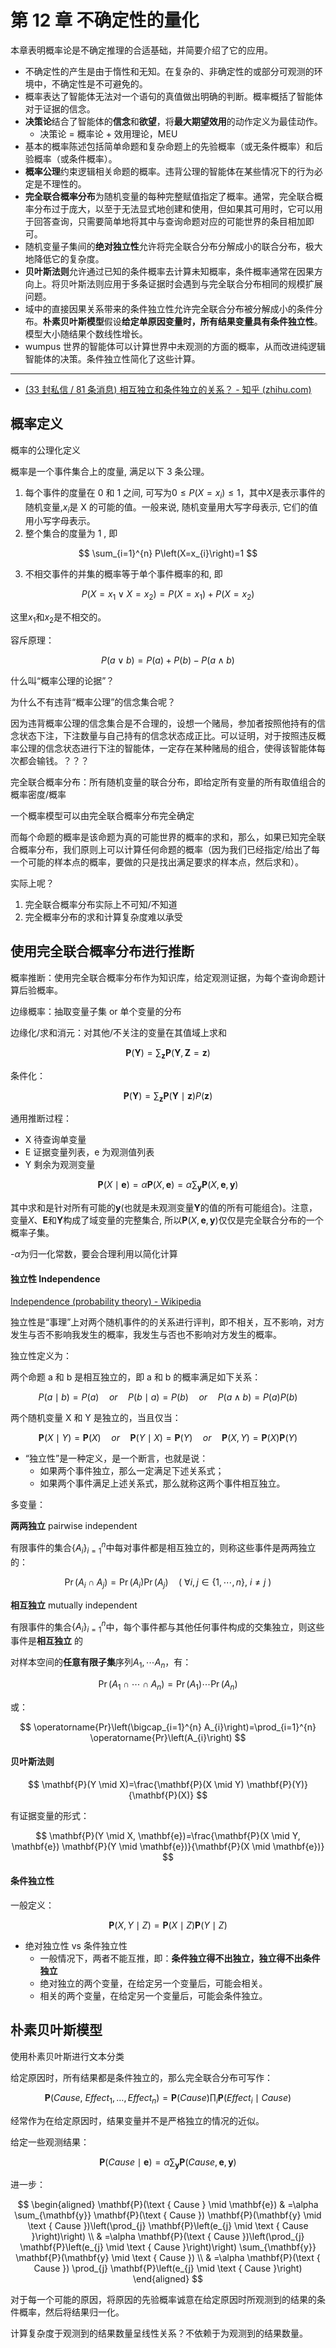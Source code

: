 # 第 12 章 不确定性的量化

本章表明概率论是不确定推理的合适基础，并简要介绍了它的应用。

- 不确定性的产生是由于惰性和无知。在复杂的、非确定性的或部分可观测的环境中，不确定性是不可避免的。
- 概率表达了智能体无法对一个语句的真值做出明确的判断。概率概括了智能体对于证据的信念。
- **决策论**结合了智能体的**信念**和**欲望**，将**最大期望效用**的动作定义为最佳动作。
  - 决策论 = 概率论 + 效用理论，MEU
- 基本的概率陈述包括简单命题和复杂命题上的先验概率（或无条件概率）和后验概率（或条件概率）。
- **概率公理**约束逻辑相关命题的概率。违背公理的智能体在某些情况下的行为必定是不理性的。
- **完全联合概率分布**为随机变量的每种完整赋值指定了概率。通常，完全联合概率分布过于庞大，以至于无法显式地创建和使用，但如果其可用时，它可以用于回答查询，只需要简单地将其中与查询命题对应的可能世界的条目相加即可。
- 随机变量子集间的**绝对独立性**允许将完全联合分布分解成小的联合分布，极大地降低它的复杂度。
- **贝叶斯法则**允许通过已知的条件概率去计算未知概率，条件概率通常在因果方向上。将贝叶斯法则应用于多条证据时会遇到与完全联合分布相同的规模扩展问题。
- 域中的直接因果关系带来的条件独立性允许完全联合分布被分解成小的条件分布。**朴素贝叶斯模型**假设**给定单原因变量时，所有结果变量具有条件独立性**。模型大小随结果个数线性增长。
- wumpus 世界的智能体可以计算世界中未观测的方面的概率，从而改进纯逻辑智能体的决策。条件独立性简化了这些计算。

---

- [(33 封私信 / 81 条消息) 相互独立和条件独立的关系？ - 知乎 (zhihu.com)](https://www.zhihu.com/question/42080633)

## 概率定义

概率的公理化定义

概率是一个事件集合上的度量, 满足以下 3 条公理。

1. 每个事件的度量在 0 和 1 之间, 可写为$0 \leqslant P\left(X=x_{i}\right) \leqslant 1$，其中$X$是表示事件的随机变量,$x_{i}$是 X 的可能的值。一般来说, 随机变量用大写字母表示, 它们的值用小写字母表示。
2. 整个集合的度量为 1 , 即

$$
 \sum_{i=1}^{n} P\left(X=x_{i}\right)=1
$$

3. 不相交事件的并集的概率等于单个事件概率的和, 即

$$
P\left(X=x_{1} \vee X=x_{2}\right)=P\left(X=x_{1}\right)+ P\left(X=x_{2}\right)
$$

这里$x_{1}$和$x_{2}$是不相交的。

容斥原理：

$$
P(a \vee b) = P(a) + P(b) - P(a \wedge b)
$$

什么叫“概率公理的论据”？

为什么不有违背“概率公理”的信念集合呢？

因为违背概率公理的信念集合是不合理的，设想一个赌局，参加者按照他持有的信念状态下注，下注数量与自己持有的信念状态成正比。可以证明，对于按照违反概率公理的信念状态进行下注的智能体，一定存在某种赌局的组合，使得该智能体每次都会输钱。？？？

完全联合概率分布：所有随机变量的联合分布，即给定所有变量的所有取值组合的概率密度/概率

一个概率模型可以由完全联合概率分布完全确定

而每个命题的概率是该命题为真的可能世界的概率的求和，那么，如果已知完全联合概率分布，我们原则上可以计算任何命题的概率（因为我们已经指定/给出了每一个可能的样本点的概率，要做的只是找出满足要求的样本点，然后求和）。

实际上呢？

1. 完全联合概率分布实际上不可知/不知道
2. 完全概率分布的求和计算复杂度难以承受

## 使用完全联合概率分布进行推断

概率推断：使用完全联合概率分布作为知识库，给定观测证据，为每个查询命题计算后验概率。

边缘概率：抽取变量子集 or 单个变量的分布

边缘化/求和消元：对其他/不关注的变量在其值域上求和

$$
\mathbf{P}(\mathbf{Y})=\sum_{\mathbf{z}} \mathbf{P}(\mathbf{Y}, \mathbf{Z}=\mathbf{z})
$$

条件化：

$$
\mathbf{P}(\mathbf{Y})=\sum_{\mathbf{z}} \mathbf{P}(\mathbf{Y} \mid \mathbf{z}) P(\mathbf{z})
$$

通用推断过程：

- X 待查询单变量
- E 证据变量列表，e 为观测值列表
- Y 剩余为观测变量

$$
\mathbf{P}(X \mid \mathbf{e})=\alpha \mathbf{P}(X, \mathbf{e})=\alpha \sum_{\mathbf{y}} \mathbf{P}(X, \mathbf{e}, \mathbf{y})
$$

其中求和是针对所有可能的$\boldsymbol{y}$(也就是未观测变量$\boldsymbol{Y}$的值的所有可能组合)。注意，变量$X$、$\boldsymbol{E}$和$\boldsymbol{Y}$构成了域变量的完整集合, 所以$\boldsymbol{P}(X, \boldsymbol{e}, \boldsymbol{y})$仅仅是完全联合分布的一个概率子集。

-$\alpha$为归一化常数，要会合理利用以简化计算

#### 独立性 Independence

[Independence (probability theory) - Wikipedia](<https://en.wikipedia.org/wiki/Independence_(probability_theory)>)

独立性是“事理”上对两个随机事件的的关系进行评判，即不相关，互不影响，对方发生与否不影响我发生的概率，我发生与否也不影响对方发生的概率。

独立性定义为：

两个命题 a 和 b 是相互独立的，即 a 和 b 的概率满足如下关系：

$$
P(a \mid b)=P(a) \quad or \quad P(b \mid a)=P(b) \quad or \quad P(a \wedge b)=P(a) P(b)
$$

两个随机变量 X 和 Y 是独立的，当且仅当：

$$
\mathbf{P}(X \mid Y)=\mathbf{P}(X) \quad or \quad \mathbf{P}(Y \mid X)=\mathbf{P}(Y) \quad or \quad \mathbf{P}(X, Y)=\mathbf{P}(X) \mathbf{P}(Y)
$$

- “独立性”是一种定义，是一个断言，也就是说：
  - 如果两个事件独立，那么一定满足下述关系式；
  - 如果两个事件满足上述关系式，那么就称这两个事件相互独立。

多变量：

**两两独立** pairwise independent

有限事件的集合$\left\{A_{i}\right\}_{i=1}^{n}$中每对事件都是相互独立的，则称这些事件是两两独立的：

$$
\operatorname{Pr}\left(A_{i} \cap A_{j}\right)=\operatorname{Pr}\left(A_{i}\right) \operatorname{Pr}\left(A_{j}\right) \quad (~ \forall i,j \in \{ 1,\cdots,n\},~ i\neq j~)
$$

**相互独立** mutually independent

有限事件的集合$\left\{A_{i}\right\}_{i=1}^{n}$中，每个事件都与其他任何事件构成的交集独立，则这些事件是**相互独立** 的

对样本空间的**任意有限子集**序列$A_1, \cdots A_n$，有：

$$
\operatorname{Pr}\left(A_{1} \cap \cdots \cap A_{n}\right)=\operatorname{Pr}\left(A_{1}\right) \cdots \operatorname{Pr}\left(A_{n}\right)
$$

或：

$$
\operatorname{Pr}\left(\bigcap_{i=1}^{n} A_{i}\right)=\prod_{i=1}^{n} \operatorname{Pr}\left(A_{i}\right)
$$

#### 贝叶斯法则

$$
\mathbf{P}(Y \mid X)=\frac{\mathbf{P}(X \mid Y) \mathbf{P}(Y)}{\mathbf{P}(X)}
$$

有证据变量的形式：

$$
\mathbf{P}(Y \mid X, \mathbf{e})=\frac{\mathbf{P}(X \mid Y, \mathbf{e}) \mathbf{P}(Y \mid \mathbf{e})}{\mathbf{P}(X \mid \mathbf{e})}
$$

#### 条件独立性

一般定义：

$$
\mathbf{P}(X, Y \mid Z)=\mathbf{P}(X \mid Z) \mathbf{P}(Y \mid Z)
$$

- 绝对独立性 vs 条件独立性
  - 一般情况下，两者不能互推，即：**条件独立得不出独立，独立得不出条件独立**
  - 绝对独立的两个变量，在给定另一个变量后，可能会相关。
  - 相关的两个变量，在给定另一个变量后，可能会条件独立。

## 朴素贝叶斯模型

使用朴素贝叶斯进行文本分类

给定原因时，所有结果都是条件独立的，那么完全联合分布可写作：

$$
\mathbf{P}\left(\right. Cause,~ Effect_{1}, \ldots, Effect \left._{n}\right) = \mathbf{P}( Cause ) \prod_{i} \mathbf{P}\left(\right. Effect _{i} \mid Cause )
$$

经常作为在给定原因时，结果变量并不是严格独立的情况的近似。

给定一些观测结果：

$$
\mathbf{P}( Cause \mid \mathbf{e})=\alpha \sum_{\mathbf{y}} \mathbf{P}( Cause , \mathbf{e}, \mathbf{y})
$$

进一步：

$$
\begin{aligned} 
\mathbf{P}(\text { Cause } \mid \mathbf{e}) & =\alpha \sum_{\mathbf{y}} \mathbf{P}(\text { Cause }) \mathbf{P}(\mathbf{y} \mid \text { Cause })\left(\prod_{j} \mathbf{P}\left(e_{j} \mid \text { Cause }\right)\right) \\ & =\alpha \mathbf{P}(\text { Cause })\left(\prod_{j} \mathbf{P}\left(e_{j} \mid \text { Cause }\right)\right) \sum_{\mathbf{y}} \mathbf{P}(\mathbf{y} \mid \text { Cause }) \\ & =\alpha \mathbf{P}(\text { Cause }) \prod_{j} \mathbf{P}\left(e_{j} \mid \text { Cause }\right)
\end{aligned}
$$

对于每一个可能的原因，将原因的先验概率诚意在给定原因时所观测到的结果的条件概率，然后将结果归一化。

计算复杂度于观测到的结果数量呈线性关系？不依赖于为观测到的结果数量。
